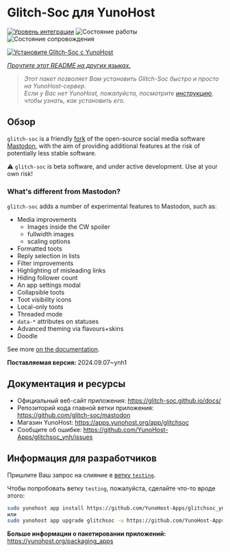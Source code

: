 <!--
Важно: этот README был автоматически сгенерирован <https://github.com/YunoHost/apps/tree/master/tools/readme_generator>
Он НЕ ДОЛЖЕН редактироваться вручную.
-->

# Glitch-Soc для YunoHost

[![Уровень интеграции](https://dash.yunohost.org/integration/glitchsoc.svg)](https://ci-apps.yunohost.org/ci/apps/glitchsoc/) ![Состояние работы](https://ci-apps.yunohost.org/ci/badges/glitchsoc.status.svg) ![Состояние сопровождения](https://ci-apps.yunohost.org/ci/badges/glitchsoc.maintain.svg)

[![Установите Glitch-Soc с YunoHost](https://install-app.yunohost.org/install-with-yunohost.svg)](https://install-app.yunohost.org/?app=glitchsoc)

*[Прочтите этот README на других языках.](./ALL_README.md)*

> *Этот пакет позволяет Вам установить Glitch-Soc быстро и просто на YunoHost-сервер.*  
> *Если у Вас нет YunoHost, пожалуйста, посмотрите [инструкцию](https://yunohost.org/install), чтобы узнать, как установить его.*

## Обзор

`glitch-soc` is a friendly [fork](https://en.wikipedia.org/wiki/Fork_(software_development)) of the open-source social media software [Mastodon](https://joinmastodon.org/), with the aim of providing additional features at the risk of potentially less stable software.

⚠️ `glitch-soc` is beta software, and under active development. Use at your own risk!

###  What's different from Mastodon?

`glitch-soc` adds a number of experimental features to Mastodon, such as:

- Media improvements
  - Images inside the CW spoiler
  - fullwidth images
  - scaling options
- Formatted toots
- Reply selection in lists
- Filter improvements
- Highlighting of misleading links
- Hiding follower count
- An app settings modal
- Collapsible toots
- Toot visibility icons
- Local-only toots
- Threaded mode
- `data-*` attributes on statuses
- Advanced theming via flavours+skins
- Doodle

See more [on the documentation](https://glitch-soc.github.io/docs/).


**Поставляемая версия:** 2024.09.07~ynh1
## Документация и ресурсы

- Официальный веб-сайт приложения: <https://glitch-soc.github.io/docs/>
- Репозиторий кода главной ветки приложения: <https://github.com/glitch-soc/mastodon>
- Магазин YunoHost: <https://apps.yunohost.org/app/glitchsoc>
- Сообщите об ошибке: <https://github.com/YunoHost-Apps/glitchsoc_ynh/issues>

## Информация для разработчиков

Пришлите Ваш запрос на слияние в [ветку `testing`](https://github.com/YunoHost-Apps/glitchsoc_ynh/tree/testing).

Чтобы попробовать ветку `testing`, пожалуйста, сделайте что-то вроде этого:

```bash
sudo yunohost app install https://github.com/YunoHost-Apps/glitchsoc_ynh/tree/testing --debug
или
sudo yunohost app upgrade glitchsoc -u https://github.com/YunoHost-Apps/glitchsoc_ynh/tree/testing --debug
```

**Больше информации о пакетировании приложений:** <https://yunohost.org/packaging_apps>
